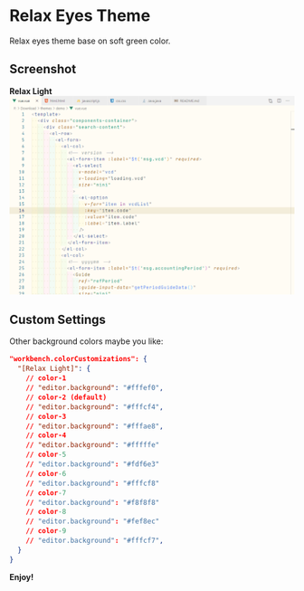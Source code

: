 # Relax Eyes Theme

Relax eyes theme base on soft green color.

## Screenshot

**Relax Light**
![](https://raw.githubusercontent.com/lwsgh/vscode-themes/master/screenshot/relax-light.png)

## Custom Settings

Other background colors maybe you like:

```json
"workbench.colorCustomizations": {
  "[Relax Light]": {
    // color-1
    // "editor.background": "#fffef0",
    // color-2 (default)
    // "editor.background": "#fffcf4",
    // color-3
    // "editor.background": "#fffae8",
    // color-4
    // "editor.background": "#fffffe"
    // color-5
    // "editor.background": "#fdf6e3"
    // color-6
    // "editor.background": "#fffcf8"
    // color-7
    // "editor.background": "#f8f8f8"
    // color-8
    // "editor.background": "#fef8ec"
    // color-9
    // "editor.background": "#fffcf7",
  }
}
```

**Enjoy!**
